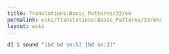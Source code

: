 ```yaml
---
title: Translations:Basic Patterns/33/en
permalink: wiki/Translations:Basic_Patterns/33/en/
layout: wiki
---
```


``` Haskell
d1 $ sound "[bd bd sn:5] [bd sn:3]"
```
